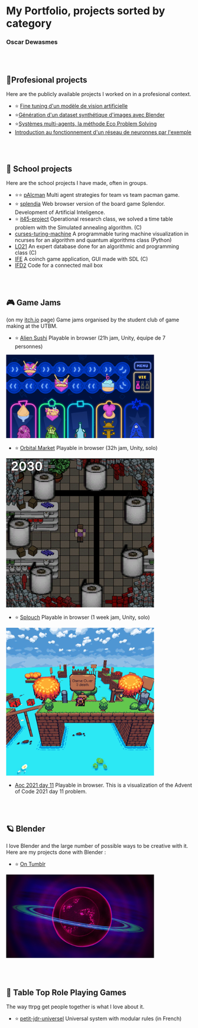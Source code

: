 # My Portfolio, projects sorted by category
### Oscar Dewasmes

<br><br>
## 💼**Profesional projects**
Here are the publicly available projects I worked on in a profesional context.
- ⭐ [Fine tuning d'un modèle de vision artificielle](https://rebootia.com/2024/04/09/fine-tuning-pour-la-reconnaissance-de-pietons-et-vehicules-dans-un-entrepot/)
- ⭐[Génération d'un dataset synthétique d'images avec Blender](https://rebootia.com/2024/04/05/dataset-synthetique-grace-au-rendu-3d-dans-blender/)
- ⭐[Systèmes multi-agents, la méthode Eco Problem Solving](https://rebootia.com/2024/03/22/systemes-multi-agents-la-methode-eco-problem-solving/)
- [Introduction au fonctionnement d'un réseau de neuronnes par l'exemple](https://rebootia.com/2024/06/10/demystification-mathematiques-le-fonctionnement-dun-reseau-de-neurones/)

<br><br>
## 🎒 **School projects**
Here are the school projects I have made, often in groups.
- ⭐⭐ [pAIcman](https://github.com/kalharko/paicman) Multi agent strategies for team vs team pacman game.
- ⭐ [splendia](https://github.com/kalharko/splendia) Web browser version of the board game Splendor. Development of Artificial Inteligence. 
- ⭐ [it45-project](https://github.com/kalharko/it45-project) Operational research class, we solved a time table problem with the Simulated annealing algorithm. (C)
- [curses-turing-machine](https://github.com/kalharko/cursesTuringMachine) A programmable turing machine visualization in ncurses for an algorithm and quantum algorithms class (Python)
- [LO21](https://github.com/kalharko/projet-LO21) An expert database done for an algorithmic and programming class (C)
- [IFE](https://github.com/AlexisBouligand/The-Belotte-Project) A coinch game application, GUI made with SDL (C)
- [IFD2](https://github.com/louisgiac/projet-ifd2) Code for a connected mail box


<br><br>
## 🎮 **Game Jams**
(on my [itch.io](https://abi-oscar.itch.io/) page) Game jams organised by the student club of game making at the UTBM.

- ⭐ [Alien Sushi](https://carl-r.itch.io/alien-sushi) Playable in browser (21h jam, Unity, équipe de 7 personnes)  
<img src="images/alien_sushi.png" width = "400">

- ⭐ [Orbital Market](https://abi-oscar.itch.io/orbital-market) Playable in browser (32h jam, Unity, solo)  
<img src="images/orbital_market.png" width = "400">

- ⭐ [Splouch](https://abi-oscar.itch.io/splouch) Playable in browser (1 week jam, Unity, solo)  
<img src="images/splouch.png" width = "400">

- [Aoc 2021 day 11](https://abi-oscar.itch.io/aoc-day-11) Playable in browser. This is a visualization of the Advent of Code 2021 day 11 problem.


<br><br>
## 🪐 **Blender**
I love Blender and the large number of possible ways to be creative with it. Here are my projects done with Blender :

 - ⭐ [On Tumblr](https://kalharko.tumblr.com/)  
 <img src="images/planet_wall_paper.png" width = "400">


<br><br>
## 📝 **Table Top Role Playing Games**
The way ttrpg get people together is what I love about it.

- ⭐ [petit-jdr-universel](https://github.com/kalharko/petit-jdr-universel) Universal system with modular rules (in French)
